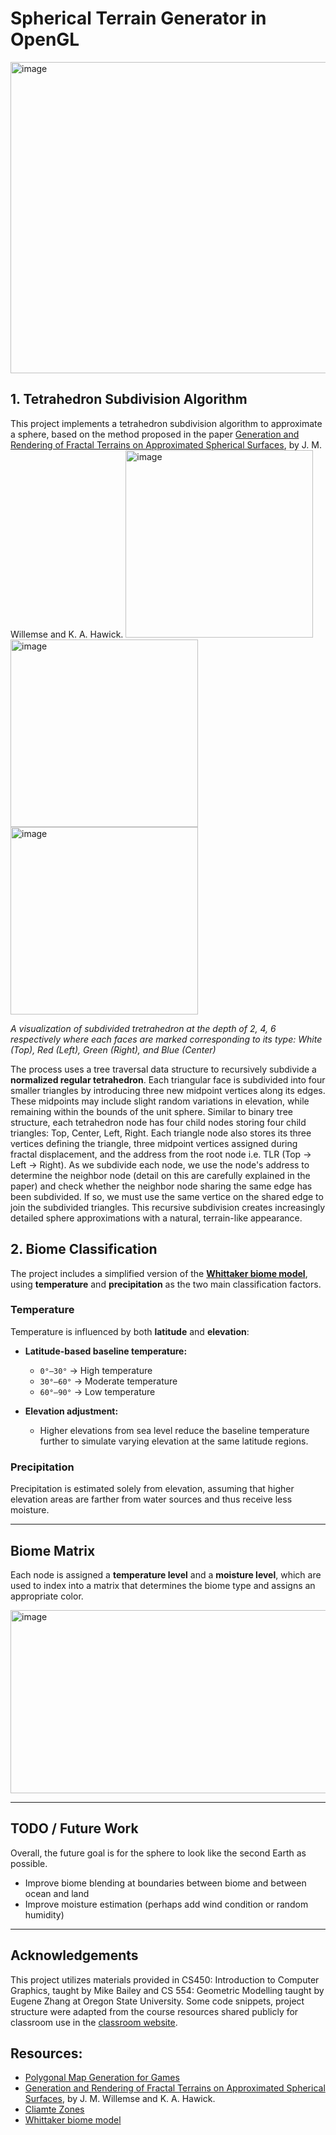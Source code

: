 # Spherical Terrain Generator in OpenGL
<img width="509" height="498" alt="image" src="https://github.com/user-attachments/assets/b0bad817-4442-47f1-afb9-77fe6a08a928" />

## 1. Tetrahedron Subdivision Algorithm

This project implements a tetrahedron subdivision algorithm to approximate a sphere, based on the method proposed in the paper [Generation and Rendering of Fractal Terrains on Approximated
 Spherical Surfaces](https://worldcomp-proceedings.com/proc/p2013/CGV4061.pdf), by J. M. Willemse and K. A. Hawick.
 <img width="300" height="300" alt="image" src="https://github.com/user-attachments/assets/bbfc9958-cf1a-4be7-9bc8-14a33c36646d" />
 <img width="300" height="300" alt="image" src="https://github.com/user-attachments/assets/64bdd71c-11e7-42f9-9f38-a16829b93286" />
 <img width="300" height="300" alt="image" src="https://github.com/user-attachments/assets/950ab67f-56e1-45b5-afd8-b10647b430a4" />
 
*A visualization of subdivided tretrahedron at the depth of 2, 4, 6 respectively where each faces are marked corresponding to its type: White (Top), Red (Left), Green (Right), and Blue (Center)*


 
The process uses a tree traversal data structure to recursively subdivide a **normalized regular tetrahedron**. Each triangular face is subdivided into four smaller triangles by introducing three new midpoint vertices along its edges. These midpoints may include slight random variations in elevation, while remaining within the bounds of the unit sphere. Similar to binary tree structure, each tetrahedron node has four child nodes storing four child triangles: Top, Center, Left, Right. Each triangle node also stores its three vertices defining the triangle, three midpoint vertices assigned during fractal displacement, and the address from the root node i.e. TLR (Top -> Left -> Right). As we subdivide each node, we use the node's address to determine the neighbor node (detail on this are carefully explained in the paper) and check whether the neighbor node sharing the same edge has been subdivided. If so, we must use the same vertice on the shared edge to join the subdivided triangles. This recursive subdivision creates increasingly detailed sphere approximations with a natural, terrain-like appearance.

## 2. Biome Classification

The project includes a simplified version of the [**Whittaker biome model**](http://pcg.wikidot.com/pcg-algorithm:whittaker-diagram), using **temperature** and **precipitation** as the two main classification factors.

### Temperature

Temperature is influenced by both **latitude** and **elevation**:

- **Latitude-based baseline temperature:**
  - `0°–30°` → High temperature
  - `30°–60°` → Moderate temperature
  - `60°–90°` → Low temperature

- **Elevation adjustment:**
  - Higher elevations from sea level reduce the baseline temperature further to simulate varying elevation at the same latitude regions.

### Precipitation

Precipitation is estimated solely from elevation, assuming that higher elevation areas are farther from water sources and thus receive less moisture.

---

## Biome Matrix

Each node is assigned a **temperature level** and a **moisture level**, which are used to index into a matrix that determines the biome type and assigns an appropriate color.

<img width="924" height="293" alt="image" src="https://github.com/user-attachments/assets/ea64ec0e-a2a9-4e98-bfa6-a9c2be5fcd36" />

---

## TODO / Future Work

Overall, the future goal is for the sphere to look like the second Earth as possible.
- Improve biome blending at boundaries between biome and between ocean and land
- Improve moisture estimation (perhaps add wind condition or random humidity)
  

---


## Acknowledgements

This project utilizes materials provided in CS450: Introduction to Computer Graphics, taught by Mike Bailey and CS 554: Geometric Modelling taught by Eugene Zhang at Oregon State University.
Some code snippets, project structure were adapted from the course resources shared publicly for classroom use in the [classroom website](https://web.engr.oregonstate.edu/~mjb/cs450/).

## Resources:
- [Polygonal Map Generation for Games](http://www-cs-students.stanford.edu/~amitp/game-programming/polygon-map-generation/)
- [Generation and Rendering of Fractal Terrains on Approximated
 Spherical Surfaces](https://worldcomp-proceedings.com/proc/p2013/CGV4061.pdf), by J. M. Willemse and K. A. Hawick.
- [Cliamte Zones](https://www.noaa.gov/jetstream/global/climate-zones)
- [Whittaker biome model](http://pcg.wikidot.com/pcg-algorithm:whittaker-diagram)

